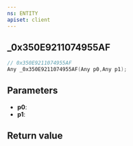 ```yaml
---
ns: ENTITY
apiset: client
---
```

## _0x350E9211074955AF

```c
// 0x350E9211074955AF
Any _0x350E9211074955AF(Any p0,Any p1);
```


## Parameters
* **p0**:
* **p1**:

## Return value

